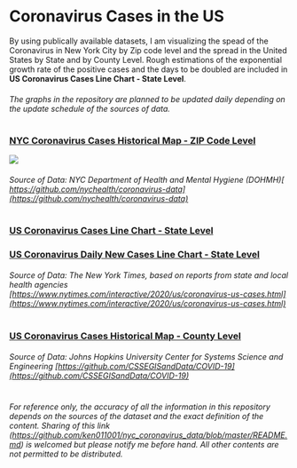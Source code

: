 # Coronavirus Cases in the US

By using publically available datasets, I am visualizing the spead of the Coronavirus in New York City by Zip code level and  the spread in the United States by State and by County Level. Rough estimations of the exponential growth rate of the positive cases and the days to be doubled are included in **US Coronavirus Cases Line Chart - State Level**. 
###### The graphs in the repository are planned to be updated daily depending on the update schedule of the sources of data.

#


### [NYC Coronavirus Cases Historical Map - ZIP Code Level](https://htmlpreview.github.io/?https://github.com/ken011001/nyc_coronavirus_data/blob/master/NYC_Coronavirus_Cases_ZIP.html)
![](NYC_Metropolitan_Daily_Tested_and_Positive_Cases.png.png?raw=true)
###### Source of Data: *NYC Department of Health and Mental Hygiene (DOHMH)[ https://github.com/nychealth/coronavirus-data](https://github.com/nychealth/coronavirus-data)*

#


### [US Coronavirus Cases Line Chart - State Level](https://htmlpreview.github.io/?https://github.com/ken011001/nyc_coronavirus_data/blob/master/US_Coronavirus_Cases_Line_State.html)
### [US Coronavirus Daily New Cases Line Chart - State Level](https://htmlpreview.github.io/?https://github.com/ken011001/nyc_coronavirus_data/blob/master/US_Coronavirus_Daily%20New_Cases_Line_State.html)
###### Source of Data: *The New York Times, based on reports from state and local health agencies [https://www.nytimes.com/interactive/2020/us/coronavirus-us-cases.html](https://www.nytimes.com/interactive/2020/us/coronavirus-us-cases.html)*

#



### [US Coronavirus Cases Historical Map - County Level](https://htmlpreview.github.io/?https://github.com/ken011001/nyc_coronavirus_data/blob/master/US_Coronavirus_Cases_Scatter_County.html)
###### Source of Data: *Johns Hopkins University Center for Systems Science and Engineering [https://github.com/CSSEGISandData/COVID-19](https://github.com/CSSEGISandData/COVID-19)*


#



###### For reference only, the accuracy of all the information in this repository depends on the sources of the dataset and the exact definition of the content. Sharing of this link (https://github.com/ken011001/nyc_coronavirus_data/blob/master/README.md) is welcomed but please notify me before hand. All other contents are not permitted to be distributed.
